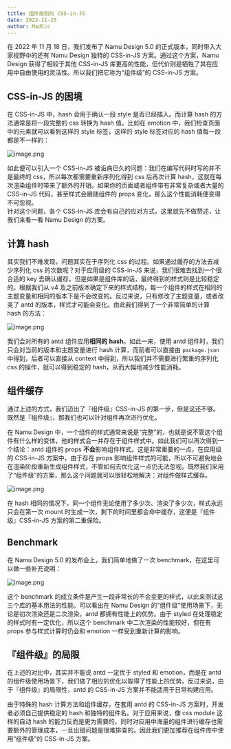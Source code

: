 ```yaml
---
title: 组件级别的 CSS-in-JS
date: 2022-11-25
author: MadCcc
---
```


在 2022 年 11 月 18 日，我们发布了 Namu Design 5.0 的正式版本，同时带入大家视野中的还有 Namu Design 独特的 CSS-in-JS 方案。通过这个方案，Namu Design 获得了相较于其他 CSS-in-JS 库更高的性能，但代价则是牺牲了其在应用中自由使用的灵活性。所以我们把它称为“组件级”的 CSS-in-JS 方案。

## CSS-in-JS 的困境

在 CSS-in-JS 中，hash 会用于确认一段 style 是否已经插入。而计算 hash 的方法通常是将一段完整的 css 转换为 hash 值。比如在 emotion 中，我们检查页面中的元素就可以看到这样的 style 标签，这样的 style 标签对应的 hash 值每一段都是不一样的：

![image.png](https://mdn.alipayobjects.com/huamei_7uahnr/afts/img/A*X5tDQ5VIpcoAAAAAAAAAAAAADrJ8AQ/original)

如此便可以引入一个 CSS-in-JS 被诟病已久的问题：我们在编写代码时写的并不是最终的 css，所以每次都需要重新序列化得到 css 后再次计算 hash，这就在每次渲染组件时带来了额外的开销。如果你的页面或者组件带有非常复杂或者大量的 CSS-in-JS 代码，甚至样式会跟随组件的 props 变化，那么这个性能消耗便变得不可忽视。<br />针对这个问题，各个 CSS-in-JS 库会有自己的应对方式，这里就先不做赘述，让我们来看一看 Namu Design 的方案。

## 计算 hash

其实我们不难发现，问题其实在于序列化 css 的过程。如果通过缓存的方法去减少序列化 css 的次数呢？对于应用级的 CSS-in-JS 来说，我们很难去找到一个很合适的 key 去确认缓存。但是如果是组件库的话，最终得到的样式则是比较稳定的。根据我们从 v4 及之前版本确定下来的样式结构，每一个组件的样式在相同的主题变量和相同的版本下是不会改变的。反过来说，只有修改了主题变量，或者改变了 antd 的版本，样式才可能会变化。由此我们得到了一个非常简单的计算 hash 的方法：

![image.png](https://mdn.alipayobjects.com/huamei_7uahnr/afts/img/A*XuVYRJ_27Q0AAAAAAAAAAAAADrJ8AQ/original)

我们会对所有的 antd 组件应用**相同的** **hash**。如此一来，使用 antd 组件时，我们只会对当前的版本和主题变量进行 hash 计算，而前者可以直接由 `package.json`中得到，后者可以直接从 context 中得到，所以我们并不需要进行繁重的序列化 css 的操作，就可以得到稳定的 hash，从而大幅地减少性能消耗。

## 组件缓存

通过上述的方式，我们迈出了『组件级』CSS-in-JS 的第一步，但是这还不够。既然是『组件级』，那我们也可以针对组件再次进行优化。

在 Namu Design 中，一个组件的样式通常来说是“完整”的，也就是说不管这个组件有什么样的变体，他的样式会一并存在于组件样式中。如此我们可以再次得到一个结论：antd 组件的 props **不会**影响组件样式。这是非常重要的一点，在应用级的 CSS-in-JS 方案中，由于存在 props 影响组件样式的可能，所以不可避免地会在渲染阶段重新生成组件样式，不管如何去优化这一点仍无法忽视。既然我们采用了“组件级”的方案，那么这个问题就可以很轻松地解决：对组件做样式缓存。

![image.png](https://mdn.alipayobjects.com/huamei_7uahnr/afts/img/A*yZMNSYVtxnAAAAAAAAAAAAAADrJ8AQ/original)

在 hash 相同的情况下，同一个组件无论使用了多少次、渲染了多少次，样式永远只会在第一次 mount 时生成一次，剩下的时间里都会命中缓存，这便是『组件级』CSS-in-JS 方案的第二重保险。

## Benchmark

在 Namu Design 5.0 的发布会上，我们简单地做了一次 benchmark，在这里可以做一些补充说明：

![image.png](https://mdn.alipayobjects.com/huamei_7uahnr/afts/img/A*upmYSqZ5FwsAAAAAAAAAAAAADrJ8AQ/original)

这个 benchmark 的成立条件是产生一段非常长的不会变更的样式，以此来测试这三个库的基本用法的性能。可以看出在 Namu Design 的“组件级”使用场景下，无论是初次渲染还是二次渲染，antd 都拥有性能上的优势。由于 styled 在处理稳定的样式时有一定优化，所以这个 benchmark 中二次渲染的性能较好，但在有 props 参与样式计算时仍会和 emotion 一样受到重新计算的影响。

## 『组件级』的局限

在上述的对比中，其实并不能说 antd 一定优于 styled 和 emotion，而是在 antd 的组件级使用场景下，我们做了相应的优化以取得了性能上的优势。反过来说，由于『组件级』的局限性，antd 的 CSS-in-JS 方案并不能适用于日常构建应用。

由于特殊的 hash 计算方法和组件缓存，在套用 antd 的 CSS-in-JS 方案时，开发者必须自己提供稳定的 hash 和独特的组件名。对于应用来说，像 css module 这样的自动 hash 的能力反而是更为需要的，同时对应用中海量的组件进行缓存也需要额外的管理成本，一旦出错问题是很难排查的。因此我们更加推荐在组件库中使用“组件级”的 CSS-in-JS 方案。
